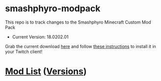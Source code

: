 # smashphyro-modpack
This repo is to track changes to the Smashphyro Minecraft Custom Mod Pack

- Current Version: 18.0202.01

Grab the current download [here](https://github.com/waggz81/smashphyro-modpack/raw/master/Smashphyro-18.0202.01.zip) and follow [these instructions](https://help.twitch.tv/customer/en/portal/articles/2764215-guide-to-modpacks#Import) to install it in your Twitch client!

# [Mod List](https://htmlpreview.github.io/?https://github.com/waggz81/smashphyro-modpack/blob/master/modlist.html) ([Versions](https://github.com/waggz81/smashphyro-modpack/blob/master/modlist.txt)) 

